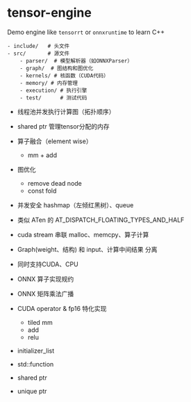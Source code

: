 # tensor-engine

Demo engine like `tensorrt` or `onnxruntime` to learn C++

```
- include/   # 头文件
- src/       # 源文件
    - parser/  # 模型解析器（如ONNXParser）
    - graph/  # 图结构和图优化
    - kernels/ # 核函数（CUDA代码）
    - memory/ # 内存管理
    - execution/ # 执行引擎
    - test/      # 测试代码

```

- 线程池并发执行计算图（拓扑顺序）
- shared ptr 管理tensor分配的内存
- 算子融合（element wise）
  - mm + add
- 图优化
  - remove dead node
  - const fold
- 并发安全 hashmap（左倾红黑树）、queue
- 类似 ATen 的 AT_DISPATCH_FLOATING_TYPES_AND_HALF
- cuda stream 串联 malloc、memcpy、算子计算
- Graph(weight、结构) 和 input、计算中间结果 分离
- 同时支持CUDA、CPU
- ONNX 算子实现规约
- ONNX 矩阵乘法广播
- CUDA operator & fp16 特化实现
  - tiled mm
  - add
  - relu


- initializer_list
- std::function
- shared ptr
- unique ptr